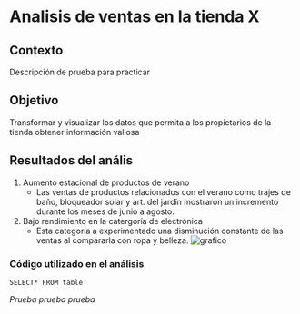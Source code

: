 # Analisis de ventas en la tienda X

## Contexto

Descripción de prueba para practicar

## Objetivo 
Transformar y visualizar los datos que permita a los propietarios de la tienda obtener información valiosa
## Resultados del anális
1. Aumento estacional de productos de verano
   - Las ventas de productos relacionados con el verano como trajes de baño, bloqueador solar y art. del jardín mostraron un incremento durante los meses de junio a agosto.
2. Bajo rendimiento en la catergoría de electrónica
   - Esta categoría a experimentado una disminución constante de las ventas al compararla con ropa y belleza.
![grafico](https://github.com/PhanieT/Diplomado-en-ciencia-de-datos/assets/174209156/8ea9f182-464c-45b6-9f4d-812e28643414)

### Código utilizado en el análisis
```SELECT* FROM table```

*Prueba*
_prueba_
*_prueba_*

